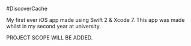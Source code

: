 #DiscoverCache

My first ever iOS app made using Swift 2 & Xcode 7. This app was made whilst in my second year at university.

PROJECT SCOPE WILL BE ADDED.
